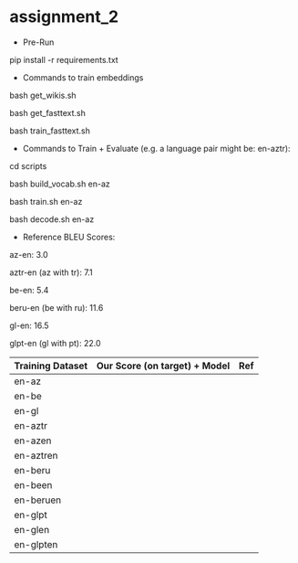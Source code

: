 # assignment_2

* Pre-Run

pip install -r requirements.txt

* Commands to train embeddings

bash get_wikis.sh

bash get_fasttext.sh

bash train_fasttext.sh

* Commands to Train + Evaluate (e.g. a language pair might be: en-aztr):

cd scripts

bash build_vocab.sh en-az

bash train.sh en-az

bash decode.sh en-az

* Reference BLEU Scores:

az-en: 3.0

aztr-en (az with tr): 7.1

be-en: 5.4

beru-en (be with ru): 11.6

gl-en: 16.5

glpt-en (gl with pt): 22.0

| Training Dataset        | Our Score (on target) + Model        | Ref  |
| ------------- |:-------------:| -----:|
| en-az         |               |               |
| en-be         |               |               |
| en-gl         |               |               |
| en-aztr         |               |               |
| en-azen         |               |               |
| en-aztren         |               |               |
| en-beru         |               |               |
| en-been         |               |               |
| en-beruen         |               |               |
| en-glpt         |               |               |
| en-glen         |               |               |
| en-glpten         |               |               |

